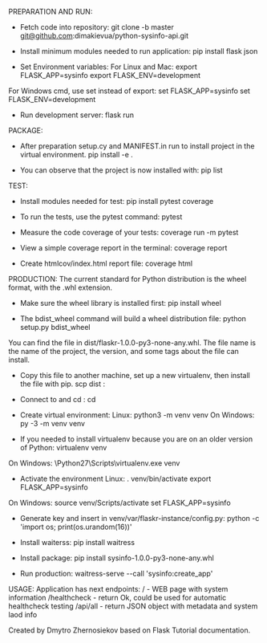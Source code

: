 PREPARATION AND RUN:
- Fetch code into repository:
git clone -b master git@github.com:dimakievua/python-sysinfo-api.git

- Install minimum modules needed to run application:
pip install flask json

- Set Environment variables:
For Linux and Mac:
export FLASK_APP=sysinfo
export FLASK_ENV=development

For Windows cmd, use set instead of export:
set FLASK_APP=sysinfo
set FLASK_ENV=development

- Run development server:
flask run

PACKAGE:
- After preparation setup.cy and MANIFEST.in run to install project in the virtual environment.
pip install -e .

- You can observe that the project is now installed with:
pip list

TEST:
- Install modules needed for test:
pip install pytest coverage

- To run the tests, use the pytest command:
pytest

- Measure the code coverage of your tests:
coverage run -m pytest

- View a simple coverage report in the terminal:
coverage report

- Create htmlcov/index.html report file:
coverage html

PRODUCTION:
The current standard for Python distribution is the wheel format, with the .whl extension. 
- Make sure the wheel library is installed first:
pip install wheel

- The bdist_wheel command will build a wheel distribution file:
python setup.py bdist_wheel

You can find the file in dist/flaskr-1.0.0-py3-none-any.whl. 
The file name is the name of the project, the version, and some tags about the file can install.

- Copy this file to another machine, set up a new virtualenv, then install the file with pip.
scp dist <host>:<path>

- Connect to <host> and cd <path>:
cd <path>

- Create virtual environment:
Linux:
python3 -m venv venv
On Windows:
py -3 -m venv venv

- If you needed to install virtualenv because you are on an older version of Python:
virtualenv venv

On Windows:
\Python27\Scripts\virtualenv.exe venv

- Activate the environment
Linux:
. venv/bin/activate
export FLASK_APP=sysinfo

On Windows:
source venv/Scripts/activate
set FLASK_APP=sysinfo

- Generate key and insert in venv/var/flaskr-instance/config.py:
python -c 'import os; print(os.urandom(16))'

- Install waiterss:
pip install waitress

- Install package:
pip install sysinfo-1.0.0-py3-none-any.whl

- Run production:
waitress-serve --call 'sysinfo:create_app'

USAGE:
Application has next endpoints:
/  - WEB page with system information
/healthcheck  - return Ok, could be used for automatic healthcheck testing
/api/all  - return JSON object with metadata and system laod info

Created by Dmytro Zhernosiekov based on Flask Tutorial documentation.
